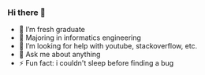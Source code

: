 ### Hi there 👋

- 🔭 I’m fresh graduate
- 🌱 Majoring in informatics engineering
- 🤔 I’m looking for help with youtube, stackoverflow, etc.
- 💬 Ask me about anything
- ⚡ Fun fact: i couldn't sleep before finding a bug
<!--
- 📫 How to reach me: ...
- 😄 Pronouns: ...
- 👯 I’m looking to collaborate on ...
-->
